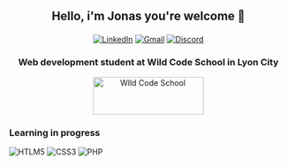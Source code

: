 ## <p align="center">Hello, i'm Jonas you're welcome 👋</p>

<p align="center"><a href="https://www.linkedin.com/in/jonas-jallet" rel="nofollow"><img alt="LinkedIn" src="https://img.shields.io/badge/LinkedIn-0077B5?style=for-the-badge&logo=linkedin&logoColor=white" style="max-width: 100%;"></a>
<a href="mailto:jonas.jallet@gmail.com"><img src="https://img.shields.io/badge/Gmail-D14836?style=for-the-badge&logo=gmail&logoColor=white" alt="Gmail" style="max-width: 100%;"></a>
<a href="https://discordapp.com/users/160507796633157633"><img src="https://img.shields.io/badge/Discord-7289DA?style=for-the-badge&logo=discord&logoColor=white" alt="Discord" style="max-width: 100%;"></a></p>




### <p align="center">Web development student at Wild Code School in Lyon City</p>
<p align="center"><a href="https://www.wildcodeschool.com/"><img src="https://www.wildcodeschool.com/static/imgs/logo.png" width="200" height="68" align="center" alt="WIld Code School"></a></p>


### Learning in progress
<img src="https://img.shields.io/badge/HTML5-E34F26?style=for-the-badge&logo=html5&logoColor=white" alt="HTLM5"> <img src="https://img.shields.io/badge/CSS3-1572B6?style=for-the-badge&logo=css3&logoColor=white" alt="CSS3"> <img src="https://img.shields.io/badge/PHP-777BB4?style=for-the-badge&logo=php&logoColor=white" alt="PHP">




